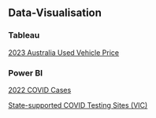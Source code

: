 ## Data-Visualisation
### Tableau 
[2023 Australia Used Vehicle Price](https://public.tableau.com/views/2023AustraliaVehiclePrice/DashboardBrandYear?:language=en-GB&:sid=&:display_count=n&:origin=viz_share_link)

### Power BI
[2022 COVID Cases](https://app.powerbi.com/groups/me/dashboards/b85470f3-0c04-445e-9696-bdcb9be32237?ctid=d02378ec-1688-46d5-8540-1c28b5f470f6&pbi_source=linkShare)

[State-supported COVID Testing Sites (VIC)](https://app.powerbi.com/groups/me/dashboards/197bd73b-38bd-4d5b-bbe4-70224a4e519e?ctid=d02378ec-1688-46d5-8540-1c28b5f470f6&pbi_source=linkShare)
